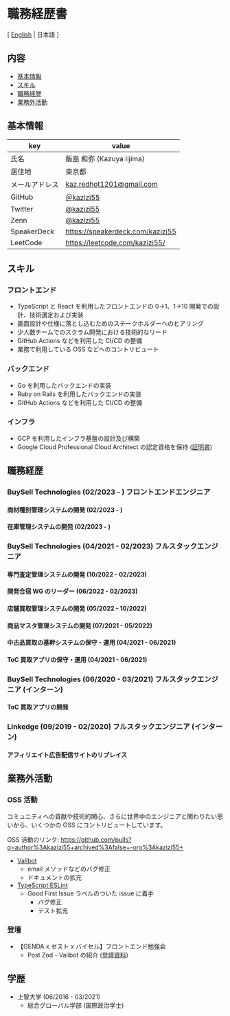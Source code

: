 # 職務経歴書

[ [English](/README.md) | 日本語 ]

## 内容

- [基本情報](#基本情報)
- [スキル](#スキル)
- [職務経歴](#職務経歴)
- [業務外活動](#業務外活動)

## 基本情報

| key            | value                                     |
| -------------- | ----------------------------------------- |
| 氏名           | 飯島 和弥 (Kazuya Iijima)                 |
| 居住地         | 東京都                                    |
| メールアドレス | kaz.redhot1201@gmail.com                  |
| GitHub         | [＠kazizi55](https://github.com/kazizi55) |
| Twitter        | [@kazizi55](https://twitter.com/kazizi55) |
| Zenn           | [@kazizi55](https://zenn.dev/kazizi55)    |
| SpeakerDeck    | https://speakerdeck.com/kazizi55          |
| LeetCode       | https://leetcode.com/kazizi55/            |

## スキル

### フロントエンド

- TypeScript と React を利用したフロントエンドの 0→1、1→10 開発での設計、技術選定および実装
- 画面設計や仕様に落とし込むためのステークホルダーへのヒアリング
- 少人数チームでのスクラム開発における技術的なリード
- GitHub Actions などを利用した CI/CD の整備
- 業務で利用している OSS などへのコントリビュート

### バックエンド

- Go を利用したバックエンドの実装
- Ruby on Rails を利用したバックエンドの実装
- GitHub Actions などを利用した CI/CD の整備

### インフラ

- GCP を利用したインフラ基盤の設計及び構築
- Google Cloud Professional Cloud Architect の認定資格を保持 ([証明書](https://www.credential.net/c79048ba-7f99-4585-913f-291ff2668d83?key=13204e662bf643a2937d10029111d37611569d01c3b8017dd57e3bd8ebcad9bb))

## 職務経歴

### BuySell Technologies (02/2023 - ) フロントエンドエンジニア

#### 商材種別管理システムの開発 (02/2023 - )

#### 在庫管理システムの開発 (02/2023 - )

### BuySell Technologies (04/2021 - 02/2023) フルスタックエンジニア

#### 専門査定管理システムの開発 (10/2022 - 02/2023)

#### 開発合宿 WG のリーダー (06/2022 - 02/2023)

#### 店舗買取管理システムの開発 (05/2022 - 10/2022)

#### 商品マスタ管理システムの開発 (07/2021 - 05/2022)

#### 中古品買取の基幹システムの保守・運用 (04/2021 - 06/2021)

#### ToC 買取アプリの保守・運用 (04/2021 - 06/2021)

### BuySell Technologies (06/2020 - 03/2021) フルスタックエンジニア (インターン)

#### ToC 買取アプリの開発

### Linkedge (09/2019 - 02/2020) フルスタックエンジニア (インターン)

#### アフィリエイト広告配信サイトのリプレイス

## 業務外活動

### OSS 活動

コミュニティへの貢献や技術的関心、さらに世界中のエンジニアと関わりたい思いから、いくつかの OSS にコントリビュートしています。

OSS 活動のリンク: https://github.com/pulls?q=author%3Akazizi55+archived%3Afalse+-org%3Akazizi55+

- [Valibot](https://valibot.dev/)
  - email メソッドなどのバグ修正
  - ドキュメントの拡充
- [TypeScript ESLint](https://typescript-eslint.io/)
  - Good First Issue ラベルのついた issue に着手
    - バグ修正
    - テスト拡充

### 登壇

- 【GENDA x ゼスト x バイセル】フロントエンド勉強会
  - Post Zod - Valibot の紹介 ([登壇資料](https://speakerdeck.com/kazizi55/post-zod-valibotnoshao-jie))

## 学歴

- 上智大学 (06/2016 - 03/2021)
  - 総合グローバル学部 (国際政治学士)
